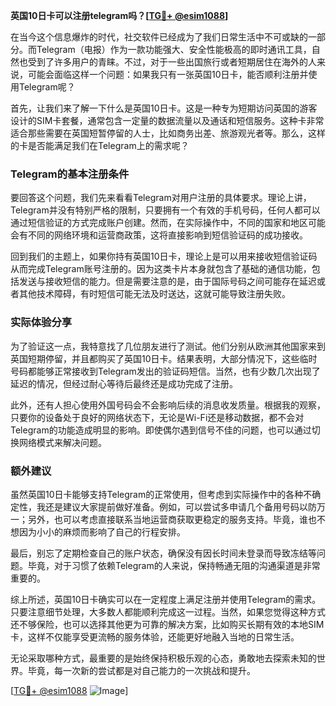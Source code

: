 **英国10日卡可以注册telegram吗？[[TG💪+ @esim1088](https://t.me/s/esim1088)]**

在当今这个信息爆炸的时代，社交软件已经成为了我们日常生活中不可或缺的一部分。而Telegram（电报）作为一款功能强大、安全性能极高的即时通讯工具，自然也受到了许多用户的青睐。不过，对于一些出国旅行或者短期居住在海外的人来说，可能会面临这样一个问题：如果我只有一张英国10日卡，能否顺利注册并使用Telegram呢？

首先，让我们来了解一下什么是英国10日卡。这是一种专为短期访问英国的游客设计的SIM卡套餐，通常包含一定量的数据流量以及通话和短信服务。这种卡非常适合那些需要在英国短暂停留的人士，比如商务出差、旅游观光者等。那么，这样的卡是否能满足我们在Telegram上的需求呢？

### Telegram的基本注册条件

要回答这个问题，我们先来看看Telegram对用户注册的具体要求。理论上讲，Telegram并没有特别严格的限制，只要拥有一个有效的手机号码，任何人都可以通过短信验证的方式完成账户创建。然而，在实际操作中，不同的国家和地区可能会有不同的网络环境和运营商政策，这将直接影响到短信验证码的成功接收。

回到我们的主题上，如果你持有英国10日卡，理论上是可以用来接收短信验证码从而完成Telegram账号注册的。因为这类卡片本身就包含了基础的通信功能，包括发送与接收短信的能力。但是需要注意的是，由于国际号码之间可能存在延迟或者其他技术障碍，有时短信可能无法及时送达，这就可能导致注册失败。

### 实际体验分享

为了验证这一点，我特意找了几位朋友进行了测试。他们分别从欧洲其他国家来到英国短期停留，并且都购买了英国10日卡。结果表明，大部分情况下，这些临时号码都能够正常接收到Telegram发出的验证码短信。当然，也有少数几次出现了延迟的情况，但经过耐心等待后最终还是成功完成了注册。

此外，还有人担心使用外国号码会不会影响后续的消息收发质量。根据我的观察，只要你的设备处于良好的网络状态下，无论是Wi-Fi还是移动数据，都不会对Telegram的功能造成明显的影响。即使偶尔遇到信号不佳的问题，也可以通过切换网络模式来解决问题。

### 额外建议

虽然英国10日卡能够支持Telegram的正常使用，但考虑到实际操作中的各种不确定性，我还是建议大家提前做好准备。例如，可以尝试多申请几个备用号码以防万一；另外，也可以考虑直接联系当地运营商获取更稳定的服务支持。毕竟，谁也不想因为小小的麻烦而影响了自己的行程安排。

最后，别忘了定期检查自己的账户状态，确保没有因长时间未登录而导致冻结等问题。毕竟，对于习惯了依赖Telegram的人来说，保持畅通无阻的沟通渠道是非常重要的。

综上所述，英国10日卡确实可以在一定程度上满足注册并使用Telegram的需求。只要注意细节处理，大多数人都能顺利完成这一过程。当然，如果您觉得这种方式还不够保险，也可以选择其他更为可靠的解决方案，比如购买长期有效的本地SIM卡，这样不仅能享受更流畅的服务体验，还能更好地融入当地的日常生活。

无论采取哪种方式，最重要的是始终保持积极乐观的心态，勇敢地去探索未知的世界。毕竟，每一次新的尝试都是对自己能力的一次挑战和提升。

[[TG💪+ @esim1088](https://t.me/s/esim1088) ![Image](https://i.postimg.cc/4NQfJmqS/Snipaste-2025-05-13-00-14-12.png)]